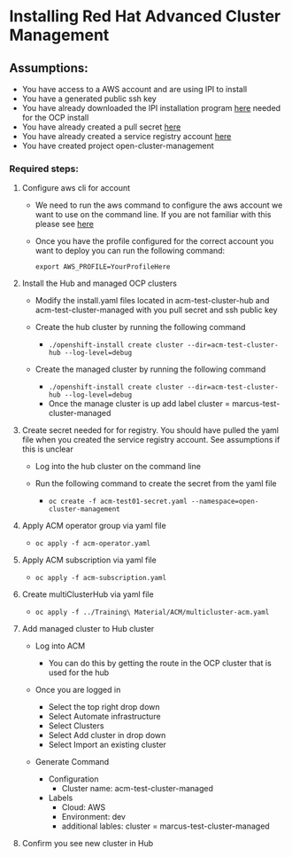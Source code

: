 # Installing Red Hat Advanced Cluster Management

## Assumptions: 
* You have access to a AWS account and are using IPI to install
* You have a generated public ssh key
* You have already downloaded the IPI installation program [here](https://console.redhat.com/openshift/install) needed for the OCP install
* You have already created a pull secret [here](https://console.redhat.com/openshift/install/pull-secret)
* You have already created a service registry account [here](https://access.redhat.com/terms-based-registry/)
* You have created project open-cluster-management


### Required steps:
1. Configure aws cli for account
    * We need to run the aws command to configure the aws account we want to use on the command line. If you are not familiar with this please see [here](https://docs.aws.amazon.com/cli/latest/userguide/cli-configure-profiles.html)
    * Once you have the profile configured for the correct account you want to deploy you can run the following command:
    
        `export AWS_PROFILE=YourProfileHere`
2. Install the Hub and managed OCP clusters

    * Modify the install.yaml files located in acm-test-cluster-hub and acm-test-cluster-managed with you pull secret and ssh public key
    * Create the hub cluster by running the following command
    
      * `./openshift-install create cluster --dir=acm-test-cluster-hub --log-level=debug `
    * Create the managed cluster by running the following command

        * `./openshift-install create cluster --dir=acm-test-cluster-hub --log-level=debug`
        * Once the manage cluster is up add label cluster = marcus-test-cluster-managed

3. Create secret needed for for registry. You should have pulled the yaml file when you created the service registry account. See assumptions if this is unclear
      
    * Log into the hub cluster on the command line

    * Run the following command to create the secret from the yaml file

      * `oc create -f acm-test01-secret.yaml --namespace=open-cluster-management`

4. Apply ACM operator group via yaml file

    * `oc apply -f acm-operator.yaml`

5. Apply ACM subscription via yaml file

    * `oc apply -f acm-subscription.yaml`

6. Create multiClusterHub via yaml file 

   * `oc apply -f ../Training\ Material/ACM/multicluster-acm.yaml`

7. Add managed cluster to Hub cluster

    * Log into ACM
      * You can do this by getting the route in the OCP cluster that is used for the hub

    * Once you are logged in
      * Select the top right drop down
      * Select Automate infrastructure
      * Select Clusters
      * Select Add cluster in drop down
      * Select Import an existing cluster

   * Generate Command
     * Configuration
       * Cluster name: acm-test-cluster-managed
     * Labels
       * Cloud: AWS
       * Environment: dev
       * additional lables: cluster = marcus-test-cluster-managed

8. Confirm you see new cluster in Hub

